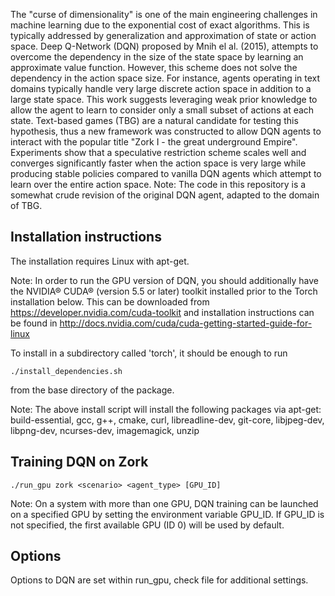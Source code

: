 The "curse of dimensionality" is one of the main engineering challenges in machine learning due to the exponential cost of exact algorithms. This is typically addressed by generalization and approximation of state or action space. Deep Q-Network (DQN) proposed by Mnih el al. (2015), attempts to overcome the dependency in the size of the state space by learning an approximate value function. However, this scheme does not solve the dependency in the action space size. 
For instance, agents operating in text domains typically handle very large discrete action space in addition to a large state space. This work suggests leveraging weak prior knowledge to allow the agent to learn to consider only a small subset of actions at each state. Text-based games (TBG) are a natural candidate for testing this hypothesis, thus a new framework was constructed to allow DQN agents to interact with the popular title "Zork I - the great underground Empire".
Experiments show that a speculative restriction scheme scales well and converges significantly faster when the action space is very large while producing stable policies compared to vanilla DQN agents which attempt to learn over the entire action space.
Note: The code in this repository is a somewhat crude revision of the original DQN agent, adapted to the domain of TBG.

Installation instructions
-------------------------
The installation requires Linux with apt-get.

Note: In order to run the GPU version of DQN, you should additionally have the
NVIDIA® CUDA® (version 5.5 or later) toolkit installed prior to the Torch
installation below.
This can be downloaded from https://developer.nvidia.com/cuda-toolkit
and installation instructions can be found in
http://docs.nvidia.com/cuda/cuda-getting-started-guide-for-linux

To install in a subdirectory called 'torch', it should be enough to run

    ./install_dependencies.sh

from the base directory of the package.

Note: The above install script will install the following packages via apt-get:
build-essential, gcc, g++, cmake, curl, libreadline-dev, git-core, libjpeg-dev,
libpng-dev, ncurses-dev, imagemagick, unzip

Training DQN on Zork
---------------------------
    ./run_gpu zork <scenario> <agent_type> [GPU_ID]

Note: On a system with more than one GPU, DQN training can be launched on a
specified GPU by setting the environment variable GPU_ID. If GPU_ID is not specified, the first available GPU (ID 0) will be used by default.

Options
-------
Options to DQN are set within run_gpu, check file for additional settings.
